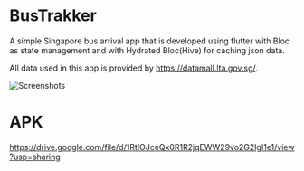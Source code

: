 # BusTrakker

A simple Singapore bus arrival app that is developed using flutter with Bloc as state management and with Hydrated Bloc(Hive) for caching json data.

All data used in this app is provided by https://datamall.lta.gov.sg/.

![Screenshots](https://user-images.githubusercontent.com/79257863/136990156-7c169e7e-0650-4d72-bb29-d5b065736874.png)


# APK
https://drive.google.com/file/d/1RtIOJceQx0R1R2jqEWW29vo2G2IgI1e1/view?usp=sharing

